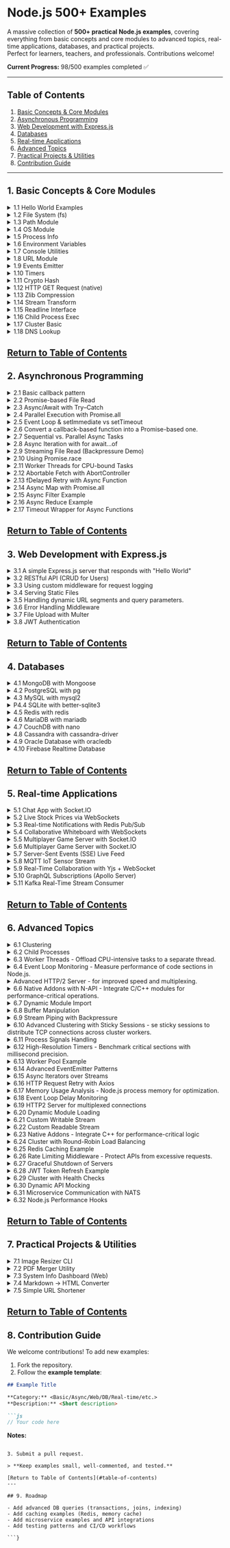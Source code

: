 # Node.js 500+ Examples

A massive collection of **500+ practical Node.js examples**, covering everything from basic concepts and core modules to advanced topics, real-time applications, databases, and practical projects.  
Perfect for learners, teachers, and professionals. Contributions welcome!

**Current Progress:** 98/500 examples completed ✅

---

## Table of Contents

1. [Basic Concepts & Core Modules](#1-basic-concepts--core-modules)  
2. [Asynchronous Programming](#2-asynchronous-programming)  
3. [Web Development with Express.js](#3-web-development-with-expressjs)  
4. [Databases](#4-databases)  
5. [Real-time Applications](#5-real-time-applications)  
6. [Advanced Topics](#6-advanced-topics)  
7. [Practical Projects & Utilities](#7-practical-projects--utilities)  
8. [Contribution Guide](#8-contribution-guide)  

---

<a id="1-basic-concepts--core-modules"></a>
## 1. Basic Concepts & Core Modules 

<details>
<summary>1.1 Hello World Examples</summary>

```js
const http = require('http');
const server = http.createServer((req, res) => {
  res.end('Hello World');
});
server.listen(3000, () => console.log('Server running on port 3000'));
```

</details>

<details>
<summary>1.2 File System (fs)</summary>

```js
const fs = require('fs');
fs.readFile('example.txt', 'utf8', (err, data) => {
  if (err) throw err;
  console.log(data);
});
```

</details>

<details>
<summary>1.3 Path Module</summary>

```js
const path = require('path');
const fullPath = path.join(__dirname, 'folder', 'file.txt');
console.log(fullPath);
```

</details>

<!-- Add remaining 47 examples similarly -->


<details>
<summary>1.4 OS Module</summary>

```js
const os = require('os');
console.log('CPU architecture:', os.arch());
console.log('Free memory (MB):', os.freemem() / 1024 / 1024);
console.log('Platform:', os.platform());
```
</details>

<details>
<summary>1.5 Process Info</summary>

```js
console.log('PID:', process.pid);
console.log('Node Version:', process.version);
console.log('Uptime (s):', process.uptime());
```
</details>

<details>
<summary>1.6 Environment Variables</summary>

```js
process.env.MY_APP_MODE = 'development';
console.log('Mode:', process.env.MY_APP_MODE);
```
</details>

<details>
<summary>1.7 Console Utilities</summary>

```js
console.time('Timer');
console.log('Hello Console!');
console.warn('Warning message');
console.error('Error message');
console.timeEnd('Timer');
```
</details>

<details>
<summary>1.8 URL Module</summary>

```js
// Example 8: Parse and format URLs
const { URL } = require('url');
const myURL = new URL('https://example.com/path?name=alice');
console.log(myURL.hostname, myURL.searchParams.get('name'));
```
</details>

<details>
<summary>1.9 Events Emitter</summary>

```js
const EventEmitter = require('events');
const emitter = new EventEmitter();
emitter.on('greet', name => console.log(`Hello, ${name}`));
emitter.emit('greet', 'Node.js');
```
</details>

<details>
<summary>1.10 Timers</summary>

```js
let count = 0;
const id = setInterval(() => {
  console.log('Tick', ++count);
  if (count === 5) clearInterval(id);
}, 1000);
```
</details>

<details>
<summary>1.11 Crypto Hash</summary>

```js
const crypto = require('crypto');
const hash = crypto.createHash('sha256').update('Hello').digest('hex');
console.log(hash);
```
</details>

<details>
<summary>1.12 HTTP GET Request (native)</summary>

```js
const https = require('https');
https.get('https://api.github.com', { headers: { 'User-Agent': 'node' } }, res => {
  console.log('Status:', res.statusCode);
});
```
</details>

<details>
<summary>1.13 Zlib Compression</summary>

```js
const fs = require('fs');
const zlib = require('zlib');
fs.createReadStream('input.txt')
  .pipe(zlib.createGzip())
  .pipe(fs.createWriteStream('input.txt.gz'));
```
</details>

<details>
<summary>1.14 Stream Transform</summary>

```js
const { Transform } = require('stream');
const upper = new Transform({
  transform(chunk, enc, cb) {
    cb(null, chunk.toString().toUpperCase());
  }
});
process.stdin.pipe(upper).pipe(process.stdout);
```
</details>

<details>
<summary>1.15 Readline Interface</summary>

```js
const readline = require('readline').createInterface({
  input: process.stdin,
  output: process.stdout
});
readline.question('Your name? ', name => {
  console.log(`Hello, ${name}!`);
  readline.close();
});
```
</details>

<details>
<summary>1.16 Child Process Exec</summary>

```js
const { exec } = require('child_process');
exec('ls -lh', (err, stdout) => {
  if (err) return console.error(err);
  console.log(stdout);
});
```
</details>

<details>
<summary>1.17 Cluster Basic</summary>

```js
const cluster = require('cluster');
const http = require('http');
const os = require('os');
if (cluster.isPrimary) {
  os.cpus().forEach(() => cluster.fork());
} else {
  http.createServer((_, res) => res.end('Hello from worker')).listen(3000);
}
```
</details>

<details>
<summary>1.18 DNS Lookup</summary>

```js
const dns = require('dns');
dns.lookup('example.com', (err, address) => {
  if (err) throw err;
  console.log('IP address:', address);
});
```
</details>

[Return to Table of Contents](#table-of-contents)
---

<a id="2-asynchronous-programming"></a>
## 2. Asynchronous Programming 

<details>
<summary>2.1 Basic callback pattern</summary>

```js
const fs = require('fs');

console.log('Reading file...');
fs.readFile('example.txt', 'utf8', (err, data) => {
  if (err) return console.error('Error:', err);
  console.log('File content:', data);
});
console.log('This prints first while file is being read.');

```
</details>

<details>
<summary>2.2 Promise-based File Read</summary>

```js
const fs = require('fs').promises;

console.log('Reading file with promises...');
fs.readFile('example.txt', 'utf8')
  .then(data => console.log('Content:', data))
  .catch(err => console.error(err));

```
</details>

<details>
<summary>2.3 Async/Await with Try–Catch</summary>

```js
const fs = require('fs').promises;

async function showFile() {
  try {
    const data = await fs.readFile('example.txt', 'utf8');
    console.log('File data:', data);
  } catch (err) {
    console.error('Read error:', err);
  }
}
showFile();

```
</details>

<details>
<summary>2.4 Parallel Execution with Promise.all</summary>

```js
const fetch = require('node-fetch'); // npm i node-fetch

async function fetchData() {
  const urls = ['https://api.github.com', 'https://jsonplaceholder.typicode.com/todos/1'];
  const results = await Promise.all(urls.map(url => fetch(url).then(r => r.json())));
  console.log('Responses:', results);
}
fetchData();
```
</details>

<details>
<summary>2.5 Event Loop & setImmediate vs setTimeout</summary>

```js
console.log('Start');

setTimeout(() => console.log('Timeout callback'), 0);
setImmediate(() => console.log('Immediate callback'));
process.nextTick(() => console.log('NextTick callback'));

console.log('End');

```
</details>

<details>
<summary>2.6 Convert a callback-based function into a Promise-based one.</summary>

```js
const fs = require('fs');
const util = require('util');
const readFile = util.promisify(fs.readFile);

readFile('example.txt', 'utf8')
  .then(data => console.log('Promisified read:', data))
  .catch(console.error);
```
</details>

<details>
<summary>2.7 Sequential vs. Parallel Async Tasks</summary>

```js
const delay = ms => new Promise(res => setTimeout(res, ms));

async function sequential() {
  console.time('sequential');
  await delay(1000);
  await delay(1000);
  console.timeEnd('sequential');
}

async function parallel() {
  console.time('parallel');
  await Promise.all([delay(1000), delay(1000)]);
  console.timeEnd('parallel');
}

sequential().then(parallel);
```
</details>

<details>
<summary>2.8 Async Iteration with for await...of</summary>

```js
const { Readable } = require('stream');

async function* generate() {
  for (let i = 1; i <= 3; i++) {
    await new Promise(r => setTimeout(r, 500));
    yield i;
  }
}

(async () => {
  for await (const num of generate()) {
    console.log('Number:', num);
  }
})();
```
</details>

<details>
<summary>2.9 Streaming File Read (Backpressure Demo)</summary>

```js
const fs = require('fs');

const stream = fs.createReadStream('bigfile.txt', { encoding: 'utf8' });
stream.on('data', chunk => console.log('Chunk length:', chunk.length));
stream.on('end', () => console.log('Stream finished'));
```
</details>

<details>
<summary>2.10 Using Promise.race</summary>

```js
const slow = new Promise(res => setTimeout(() => res('slow done'), 2000));
const fast = new Promise(res => setTimeout(() => res('fast done'), 500));

Promise.race([slow, fast]).then(result => console.log('Winner:', result));
```
</details>

<details>
<summary>2.11 Worker Threads for CPU-bound Tasks</summary>

```js
// worker.js
const { parentPort } = require('worker_threads');
let sum = 0;
for (let i = 0; i < 1e8; i++) sum += i;
parentPort.postMessage(sum);

// main.js
const { Worker } = require('worker_threads');
new Worker('./worker.js').on('message', msg => console.log('Sum:', msg));

```
</details>

<details>
<summary>2.12 Abortable Fetch with AbortController</summary>

```js
const fetch = require('node-fetch'); // npm i node-fetch
const controller = new AbortController();
const signal = controller.signal;

setTimeout(() => controller.abort(), 1000); // cancel after 1s

fetch('https://httpbin.org/delay/5', { signal })
  .then(res => res.text())
  .then(console.log)
  .catch(err => console.error('Fetch aborted:', err.name));

```
</details>

<details>
<summary>2.13 fDelayed Retry with Async Function</summary>

```js
async function retry(fn, retries = 3, delay = 500) {
  for (let i = 0; i < retries; i++) {
    try {
      return await fn();
    } catch (err) {
      console.log(`Attempt ${i + 1} failed`);
      if (i < retries - 1) await new Promise(r => setTimeout(r, delay));
    }
  }
}

retry(() => Promise.reject('Fail')).catch(err => console.error('All attempts failed:', err));
```
</details>

<details>
<summary>2.14 Async Map with Promise.all</summary>

```js
async function asyncDouble(n) {
  return new Promise(res => setTimeout(() => res(n * 2), 300));
}

async function run() {
  const numbers = [1, 2, 3];
  const doubled = await Promise.all(numbers.map(asyncDouble));
  console.log('Doubled:', doubled);
}

run();
```
</details>

<details>
<summary>2.15 Async Filter Example</summary>

```js
async function isEvenAsync(n) {
  await new Promise(r => setTimeout(r, 100));
  return n % 2 === 0;
}

async function filterAsync(arr, fn) {
  const results = await Promise.all(arr.map(fn));
  return arr.filter((_, i) => results[i]);
}

filterAsync([1,2,3,4,5], isEvenAsync).then(console.log); // [2,4]

```
</details>

<details>
<summary>2.16 Async Reduce Example</summary>

```js
async function sumAsync(arr) {
  let total = 0;
  for (const num of arr) {
    total += await Promise.resolve(num);
  }
  return total;
}

sumAsync([1,2,3,4]).then(console.log); // 10

```
</details>

<details>
<summary>2.17 Timeout Wrapper for Async Functions</summary>

```js
function withTimeout(fn, ms) {
  return Promise.race([
    fn(),
    new Promise((_, rej) => setTimeout(() => rej(new Error('Timeout')), ms))
  ]);
}

withTimeout(() => new Promise(res => setTimeout(() => res('Done'), 2000)), 1000)
  .then(console.log)
  .catch(err => console.error(err.message)); // Timeout

```
</details>

<!-- Add remaining async examples -->

[Return to Table of Contents](#table-of-contents)
---

<a id="3-web-development-with-expressjs"></a>
## 3. Web Development with Express.js 

<details>
<summary>3.1 A simple Express.js server that responds with "Hello World"</summary>

```js
const express = require('express');
const app = express();
const PORT = 3000;

app.get('/', (req, res) => {
  res.send('Hello World');
});

app.listen(PORT, () => console.log(`Server running on http://localhost:${PORT}`));
```

</details>

<details>
<summary>3.2 RESTful API (CRUD for Users)</summary>

```js
const express = require('express');
const app = express();
app.use(express.json());

let users = [{ id: 1, name: 'Alice' }];

app.get('/users', (req, res) => res.json(users));
app.post('/users', (req, res) => {
  const user = { id: Date.now(), name: req.body.name };
  users.push(user);
  res.status(201).json(user);
});
app.put('/users/:id', (req, res) => {
  const user = users.find(u => u.id == req.params.id);
  if (!user) return res.sendStatus(404);
  user.name = req.body.name;
  res.json(user);
});
app.delete('/users/:id', (req, res) => {
  users = users.filter(u => u.id != req.params.id);
  res.sendStatus(204);
});

app.listen(3000, () => console.log('API ready on http://localhost:3000'));
```

</details>


<details>
<summary>3.3 Using custom middleware for request logging</summary>

```js
const express = require('express');
const app = express();

// Custom middleware
app.use((req, res, next) => {
  console.log(`${req.method} ${req.url}`);
  next();
});

app.get('/', (req, res) => res.send('Middleware in action!'));

app.listen(3000, () => console.log('Server running with middleware'));

```

</details>


<details>
<summary>3.4 Serving Static Files</summary>

```js
const express = require('express');
const path = require('path');
const app = express();

app.use(express.static(path.join(__dirname, 'public')));

app.listen(3000, () => console.log('Static server at http://localhost:3000'));

```

</details>


<details>
<summary>3.5 Handling dynamic URL segments and query parameters.</summary>

```js
const express = require('express');
const app = express();

app.get('/user/:id', (req, res) => {
  const { id } = req.params;
  const { search } = req.query; // e.g. /user/42?search=books
  res.send(`User ID: ${id}, Search: ${search || 'none'}`);
});

app.listen(3000, () => console.log('Listening on http://localhost:3000'));

```

</details>


</details>


<details>

<summary>3.6 Error Handling Middleware</summary>

```js
const express = require('express');
const app = express();

app.get('/fail', (req, res, next) => {
  const err = new Error('Something went wrong!');
  err.status = 500;
  next(err);
});

// Error handler
app.use((err, req, res, next) => {
  res.status(err.status || 500).json({ message: err.message });
});

app.listen(3000, () => console.log('Error handling example running'));

```

</details>

</details>


<details>
<summary>3.7 File Upload with Multer</summary>

```js
const express = require('express');
const multer = require('multer');
const upload = multer({ dest: 'uploads/' });
const app = express();

app.post('/upload', upload.single('file'), (req, res) => {
  res.send(`File uploaded: ${req.file.originalname}`);
});

app.listen(3000, () => console.log('Upload server ready at /upload'));

```

</details>

</details>


<details>
<summary>3.8 JWT Authentication</summary>

```js
const express = require('express');
const jwt = require('jsonwebtoken');
const app = express();
app.use(express.json());

const SECRET = 'mysecret';

// Login to get token
app.post('/login', (req, res) => {
  const user = { id: 1, name: 'Alice' };
  const token = jwt.sign(user, SECRET, { expiresIn: '1h' });
  res.json({ token });
});

// Protected route
app.get('/profile', (req, res) => {
  const authHeader = req.headers['authorization'];
  const token = authHeader && authHeader.split(' ')[1];
  if (!token) return res.sendStatus(401);

  jwt.verify(token, SECRET, (err, user) => {
    if (err) return res.sendStatus(403);
    res.json({ message: 'Welcome!', user });
  });
});

app.listen(3000, () => console.log('JWT example running on /login and /profile'));

```

</details>

</details>

<!-- Add remaining Express examples -->

[Return to Table of Contents](#table-of-contents)
---

<a id="4-databases"></a>
## 4. Databases 

<details>
<summary>4.1 MongoDB with Mongoose</summary>

```js
// Install: npm i mongoose
const mongoose = require('mongoose');

mongoose.connect('mongodb://127.0.0.1:27017/mydb');

const User = mongoose.model('User', new mongoose.Schema({ name: String }));

(async () => {
  const user = await User.create({ name: 'Alice' });
  console.log('Saved:', user);
  const all = await User.find();
  console.log('All users:', all);
})();

```

</details>

<details>
<summary>4.2 PostgreSQL with pg</summary>

```js
// Install: npm i pg
const { Client } = require('pg');

const client = new Client({
  connectionString: 'postgresql://postgres:password@localhost:5432/mydb'
});

(async () => {
  await client.connect();
  const res = await client.query('SELECT NOW() AS current_time');
  console.log(res.rows[0]);
  await client.end();
})();

```

</details>

<details>
<summary>4.3 MySQL with mysql2</summary>

```js
// Install: npm i mysql2
const mysql = require('mysql2/promise');

(async () => {
  const conn = await mysql.createConnection({ host: 'localhost', user: 'root', database: 'test' });
  const [rows] = await conn.execute('SELECT 1 + 1 AS result');
  console.log('Query result:', rows[0].result);
  await conn.end();
})();

```

</details>

<details>
<summary>P4.4 SQLite with better-sqlite3</summary>

```js
// Install: npm i better-sqlite3
const Database = require('better-sqlite3');
const db = new Database('example.db');

db.prepare('CREATE TABLE IF NOT EXISTS notes (id INTEGER PRIMARY KEY, text TEXT)').run();
db.prepare('INSERT INTO notes (text) VALUES (?)').run('Hello SQLite');
const rows = db.prepare('SELECT * FROM notes').all();
console.log(rows);

```

</details>

<details>
<summary>4.5 Redis with redis</summary>

```js
// Install: npm i redis
const { createClient } = require('redis');

(async () => {
  const client = createClient();
  await client.connect();

  await client.set('greeting', 'Hello Redis!');
  const val = await client.get('greeting');
  console.log('Stored value:', val);

  await client.quit();
})();

```

</details>


<details>
<summary>4.6 MariaDB with mariadb</summary>

```js
// Install: npm i mariadb
const mariadb = require('mariadb');

(async () => {
  const pool = mariadb.createPool({ host: 'localhost', user: 'root', password: '', database: 'test' });
  const conn = await pool.getConnection();
  const rows = await conn.query('SELECT NOW() AS time');
  console.log('Current time:', rows[0].time);
  conn.release();
  pool.end();
})();

```

</details>

<details>
<summary>4.7 CouchDB with nano</summary>

```js
// Install: npm i nano
const nano = require('nano')('http://admin:password@localhost:5984');

(async () => {
  const db = nano.db.use('mydb');
  await db.insert({ type: 'note', text: 'Hello CouchDB' }, 'note1');
  const doc = await db.get('note1');
  console.log('Fetched doc:', doc);
})();

```

</details>


<details>
<summary>4.8 Cassandra with cassandra-driver</summary>

```js
// Install: npm i cassandra-driver
const cassandra = require('cassandra-driver');

(async () => {
  const client = new cassandra.Client({ contactPoints: ['127.0.0.1'], localDataCenter: 'datacenter1', keyspace: 'test' });
  const result = await client.execute('SELECT release_version FROM system.local');
  console.log('Cassandra version:', result.rows[0].release_version);
  await client.shutdown();
})();

```

</details>


<details>
<summary>4.9 Oracle Database with oracledb</summary>

```js
// Install: npm i oracledb
const oracledb = require('oracledb');

(async () => {
  const conn = await oracledb.getConnection({ user: 'system', password: 'password', connectionString: 'localhost/XE' });
  const result = await conn.execute('SELECT SYSDATE FROM dual');
  console.log('Current date:', result.rows[0][0]);
  await conn.close();
})();

```

</details>


<details>
<summary>4.10 Firebase Realtime Database</summary>

```js
// Install: npm i firebase
import { initializeApp } from 'firebase/app';
import { getDatabase, ref, set, get } from 'firebase/database';

const firebaseConfig = { /* your config */ };
const app = initializeApp(firebaseConfig);
const db = getDatabase(app);

(async () => {
  await set(ref(db, 'messages/msg1'), { text: 'Hello Firebase' });
  const snapshot = await get(ref(db, 'messages/msg1'));
  console.log('Data:', snapshot.val());
})();

```

</details>



[Return to Table of Contents](#table-of-contents)
---

<a id="5-real-time-applications"></a>
## 5. Real-time Applications 

<details>
<summary>5.1 Chat App with Socket.IO</summary>

```js
// Install: npm i express socket.io
const express = require('express');
const http = require('http');
const { Server } = require('socket.io');

const app = express();
const server = http.createServer(app);
const io = new Server(server);

io.on('connection', socket => {
  console.log('User connected');
  socket.on('chat message', msg => io.emit('chat message', msg));
});

server.listen(3000, () => console.log('Chat server on http://localhost:3000'));

```

</details>

<details>
<summary>5.2 Live Stock Prices via WebSockets</summary>

```js
// Install: npm i ws
const WebSocket = require('ws');
const wss = new WebSocket.Server({ port: 8080 });

setInterval(() => {
  const price = (100 + Math.random() * 10).toFixed(2);
  wss.clients.forEach(client => client.send(JSON.stringify({ symbol: 'AAPL', price })));
}, 2000);

console.log('Stock price server running on ws://localhost:8080');

```

</details>

<details>
<summary>5.3 Real-time Notifications with Redis Pub/Sub</summary>

```js
// Install: npm i express socket.io redis
const express = require('express');
const http = require('http');
const { Server } = require('socket.io');
const { createClient } = require('redis');

const app = express();
const server = http.createServer(app);
const io = new Server(server);
const subscriber = createClient();

(async () => {
  await subscriber.connect();
  await subscriber.subscribe('notifications', msg => io.emit('notify', msg));
})();

server.listen(4000, () => console.log('Notifications server running'));

```

</details>


<details>
<summary>5.4 Collaborative Whiteboard with WebSockets</summary>

```js
// Install: npm i express ws
const express = require('express');
const http = require('http');
const WebSocket = require('ws');

const app = express();
const server = http.createServer(app);
const wss = new WebSocket.Server({ server });

wss.on('connection', ws =>
  ws.on('message', data =>
    wss.clients.forEach(client => client.send(data))
  )
);

server.listen(3001, () => console.log('Whiteboard server running'));

```

</details>


<details>
<summary>5.5 Multiplayer Game Server with Socket.IO</summary>

```js
// Install: npm i express socket.io
const express = require('express');
const http = require('http');
const { Server } = require('socket.io');

const app = express();
const server = http.createServer(app);
const io = new Server(server);

let players = {};

io.on('connection', socket => {
  players[socket.id] = { x: 0, y: 0 };
  socket.emit('init', players);

  socket.on('move', data => {
    players[socket.id] = data;
    io.emit('update', players);
  });

  socket.on('disconnect', () => delete players[socket.id]);
});

server.listen(5000, () => console.log('Game server running'));

```

</details>



<details>
<summary>5.6 Multiplayer Game Server with Socket.IO</summary>

```js
// Install: npm i express socket.io
const express = require('express');
const http = require('http');
const { Server } = require('socket.io');

const app = express();
const server = http.createServer(app);
const io = new Server(server);

io.on('connection', socket => {
  socket.on('location', coords => {
    // broadcast updated GPS coordinates to all clients
    io.emit('location-update', coords);
  });
});

server.listen(3002, () => console.log('Location tracking server running'));

```
</details>

<details>
<summary>5.7 Server-Sent Events (SSE) Live Feed</summary>

```js
// No extra package required
const express = require('express');
const app = express();

app.get('/stream', (req, res) => {
  res.writeHead(200, {
    'Content-Type': 'text/event-stream',
    'Cache-Control': 'no-cache',
    'Connection': 'keep-alive'
  });
  setInterval(() => {
    res.write(`data: ${new Date().toISOString()}\n\n`);
  }, 1000);
});

app.listen(3003, () => console.log('SSE server on http://localhost:3003/stream'));

```
</details>

<details>
<summary>5.8 MQTT IoT Sensor Stream</summary>

```js
// Install: npm i mqtt
const mqtt = require('mqtt');
const client = mqtt.connect('mqtt://test.mosquitto.org');

client.on('connect', () => {
  setInterval(() => {
    const temp = (20 + Math.random() * 5).toFixed(1);
    client.publish('sensors/temperature', temp);
  }, 3000);
});

client.on('message', (topic, msg) => console.log(topic, msg.toString()));
client.subscribe('sensors/temperature');

```
</details>

<details>
<summary>5.9 Real-Time Collaboration with Yjs + WebSocket</summary>

```js
// Install: npm i express ws y-websocket
const http = require('http');
const WebSocket = require('ws');
const setupWSConnection = require('y-websocket/bin/utils').setupWSConnection;

const server = http.createServer();
const wss = new WebSocket.Server({ server });

wss.on('connection', (ws, req) => {
  setupWSConnection(ws, req);
});

server.listen(1234, () => console.log('Yjs collaborative editing server running'));

```
</details>

<details>
<summary>5.10 GraphQL Subscriptions (Apollo Server)</summary>

```js
// Install: npm i apollo-server graphql graphql-subscriptions
const { ApolloServer, gql, PubSub } = require('apollo-server');
const pubsub = new PubSub();

const typeDefs = gql`
  type Query { _: Boolean }
  type Subscription { time: String }
`;

const resolvers = {
  Subscription: {
    time: { subscribe: () => setInterval(() => pubsub.publish('TIME', { time: new Date().toISOString() }), 1000) || pubsub.asyncIterator('TIME') }
  }
};

new ApolloServer({ typeDefs, resolvers }).listen(4000, () =>
  console.log('GraphQL subscription server running')
);

```
</details>

<details>
<summary>5.11 Kafka Real-Time Stream Consumer</summary>

```js
// Install: npm i kafkajs
const { Kafka } = require('kafkajs');
const kafka = new Kafka({ brokers: ['localhost:9092'] });
const consumer = kafka.consumer({ groupId: 'realtime-group' });

(async () => {
  await consumer.connect();
  await consumer.subscribe({ topic: 'events' });
  await consumer.run({
    eachMessage: async ({ topic, message }) =>
      console.log(`Received: ${message.value.toString()}`)
  });
})();

```
</details>


[Return to Table of Contents](#table-of-contents)
---

<a id="6-advanced-topics"></a>
## 6. Advanced Topics 

<details>
<summary>6.1 Clustering</summary>

```js
// Example: Basic cluster setup
const cluster = require('cluster');
const http = require('http');
const numCPUs = require('os').cpus().length;

if (cluster.isMaster) {
  for (let i = 0; i < numCPUs; i++) cluster.fork();
} else {
  http.createServer((req, res) => res.end('Hello from worker')).listen(3000);
}
```

</details>

<details>
<summary>6.2 Child Processes</summary>

```js
// Example: Spawn child process
const { spawn } = require('child_process');
const ls = spawn('ls', ['-lh']);
ls.stdout.on('data', data => console.log(`Output: ${data}`));
```

</details>

<details>
<summary>6.3 Worker Threads - Offload CPU-intensive tasks to a separate thread.</summary>

```js
const { Worker, isMainThread, parentPort } = require('worker_threads');

if (isMainThread) {
  const worker = new Worker(__filename);
  worker.on('message', msg => console.log('From worker:', msg));
} else {
  parentPort.postMessage('Hello from worker thread!');
}
```

</details>

<details>
<summary>6.4 Event Loop Monitoring - Measure performance of code sections in Node.js. </summary>

```js
const { performance, PerformanceObserver } = require('perf_hooks');

const obs = new PerformanceObserver((items) => console.log(items.getEntries()));
obs.observe({ entryTypes: ['measure'] });

performance.mark('A');
// Simulate heavy task
for (let i = 0; i < 1e6; i++) {}
performance.mark('B');
performance.measure('Loop duration', 'A', 'B');
```

</details>

<details>
<summary>Advanced HTTP/2 Server - for improved speed and multiplexing.</summary>

```js
const http2 = require('http2');
const server = http2.createServer((req, res) => {
  res.end('Hello HTTP/2');
});

server.listen(3000, () => console.log('HTTP/2 server running on port 3000'));
```

</details>

<details>
<summary>6.6 Native Addons with N-API - Integrate C/C++ modules for performance-critical operations.</summary>

```js
// Example assumes pre-built native addon: myaddon.node
const addon = require('./build/Release/myaddon.node');
console.log('Result from native addon:', addon.hello());
```

</details>

<details>
<summary>6.7 Dynamic Module Import</summary>

```js
(async () => {
  const { join } = await import('path');
  console.log(join('folder', 'file.txt'));
})();
```

</details>

<details>
<summary>6.8 Buffer Manipulation</summary>

```js
const buf = Buffer.from('Hello Node.js');
console.log(buf.toString());       // Output: Hello Node.js
console.log(buf.toJSON());         // Output: JSON representation

```

</details>

<details>
<summary>6.9 Stream Piping with Backpressure </summary>

```js
const fs = require('fs');
const zlib = require('zlib');

fs.createReadStream('input.txt')
  .pipe(zlib.createGzip())
  .pipe(fs.createWriteStream('input.txt.gz'));

```

</details>

<details>
<summary>6.10 Advanced Clustering with Sticky Sessions - se sticky sessions to distribute TCP connections across cluster workers.</summary>

```js
const cluster = require('cluster');
const http = require('http');
const net = require('net');

if (cluster.isMaster) {
  const workers = [];
  const numCPUs = require('os').cpus().length;
  for (let i = 0; i < numCPUs; i++) workers.push(cluster.fork());

  const server = net.createServer({ pauseOnConnect: true }, (socket) => {
    const worker = workers[socket.remotePort % numCPUs];
    worker.send('socket', socket);
  });
  server.listen(3000);
} else {
  process.on('message', (msg, socket) => {
    if (msg === 'socket') {
      socket.resume();
      socket.end('Handled by worker ' + process.pid);
    }
  });
}

```

</details>

<details>
<summary>6.11 Process Signals Handling </summary>

```js
process.on('SIGINT', () => {
  console.log('Received SIGINT. Exiting gracefully.');
  process.exit(0);
});

```

</details>

<details>
<summary>6.12 High-Resolution Timers - Benchmark critical sections with millisecond precision. </summary>

```js
const { performance } = require('perf_hooks');
const start = performance.now();
for(let i=0;i<1e6;i++){}
console.log('Loop took:', performance.now() - start, 'ms');

```

</details>

<details>
<summary>6.13 Worker Pool Example </summary>

```js
const { Worker } = require('worker_threads');

function runTask(task) {
  return new Promise((resolve, reject) => {
    const worker = new Worker('./worker.js', { workerData: task });
    worker.on('message', resolve);
    worker.on('error', reject);
  });
}

(async () => {
  const result = await runTask({ number: 42 });
  console.log(result);
})();

```

</details>

<details>
<summary>6.14 Advanced EventEmitter Patterns </summary>

```js
const { EventEmitter } = require('events');

class MyEmitter extends EventEmitter {
  async emitAsync(event, ...args) {
    const listeners = this.listeners(event);
    for(const listener of listeners) await listener(...args);
  }
}

const emitter = new MyEmitter();
emitter.on('data', async msg => console.log('Received:', msg));
emitter.emitAsync('data', 'Hello Advanced');

```

</details>

<details>
<summary>6.15 Async Iterators over Streams </summary>

```js
const fs = require('fs');

(async () => {
  for await (const chunk of fs.createReadStream('file.txt')) {
    console.log(chunk.toString());
  }
})();

```

</details>

<details>
<summary>6.16 HTTP Request Retry with Axios </summary>

```js
const axios = require('axios');

async function fetchWithRetry(url, retries=3) {
  for(let i=0; i<retries; i++){
    try { return await axios.get(url); }
    catch(e){ if(i===retries-1) throw e; }
  }
}

fetchWithRetry('https://api.github.com').then(res => console.log(res.status));

```

</details>

<details>
<summary>6.17 Memory Usage Analysis - Node.js process memory for optimization.</summary>

```js
console.log('Memory Usage:', process.memoryUsage());

```

</details>

<details>
<summary>6.18 Event Loop Delay Monitoring</summary>

```js
const { monitorEventLoopDelay } = require('perf_hooks');
const h = monitorEventLoopDelay();
h.enable();

setTimeout(() => {
  h.disable();
  console.log('Event Loop Delay (ms):', h.mean / 1e6);
}, 1000);

```

</details>

<details>
<summary>6.19 HTTP2 Server for multiplexed connections</summary>

```js
const http2 = require('http2');
const fs = require('fs');

const server = http2.createSecureServer({
  key: fs.readFileSync('key.pem'),
  cert: fs.readFileSync('cert.pem')
});

server.on('stream', (stream) => {
  stream.respond({ ':status': 200 });
  stream.end('Hello HTTP2');
});

server.listen(3000);

```

</details>

<details>
<summary>6.20 Dynamic Module Loading</summary>

```js
(async () => {
  const moduleName = './myModule.js';
  const mod = await import(moduleName);
  mod.run();
})();

```

</details>

<details>
<summary>6.21 Custom Writable Stream</summary>

```js
const { Writable } = require('stream');

const writer = new Writable({
  write(chunk, enc, cb) {
    console.log('Chunk:', chunk.toString());
    cb();
  }
});

process.stdin.pipe(writer);

```

</details>


<details>
<summary>6.22 Custom Readable Stream</summary>

```js
const { Readable } = require('stream');

const readable = new Readable({
  read(size) {
    this.push('Data chunk\n');
    this.push(null);
  }
});

readable.pipe(process.stdout);
```

</details>

<details>
<summary>6.23 Native Addons - Integrate C++ for performance-critical logic</summary>

```js
// Example: simple native addon
// In C++ create addon.cc
// compile with node-gyp and require in JS
const addon = require('./build/Release/addon');
console.log(addon.hello());

```

</details>

<details>
<summary>6.24 Cluster with Round-Robin Load Balancing</summary>

```js
const cluster = require('cluster');
const http = require('http');
if(cluster.isPrimary){
  for(let i=0;i<2;i++) cluster.fork();
} else {
  http.createServer((req,res)=>res.end(`Handled by ${process.pid}`)).listen(3000);
}

```

</details>

<details>
<summary>6.25 Redis Caching Example</summary>

```js
const redis = require('redis');
const client = redis.createClient();
await client.connect();

await client.set('name', 'NodeJS');
const value = await client.get('name');
console.log(value);

```

</details>

<details>
<summary>6.26 Rate Limiting Middleware - Protect APIs from excessive requests.</summary>

```js
const rateLimit = require('express-rate-limit');
const limiter = rateLimit({ windowMs: 60000, max: 10 });
app.use(limiter);

```

</details>

<details>
<summary>6.27 Graceful Shutdown of Servers</summary>

```js
const server = require('http').createServer();
server.listen(3000);
process.on('SIGTERM', () => {
  server.close(() => console.log('Server shut down gracefully'));
});

```

</details>

<details>
<summary>6.28 JWT Token Refresh Example</summary>

```js
const jwt = require('jsonwebtoken');
const refreshToken = jwt.sign({ id:1 }, 'secret', { expiresIn:'7d' });

```

</details>

<details>
<summary>6.29 Cluster with Health Checks</summary>

```js
const cluster = require('cluster');
if(cluster.isPrimary){
  const worker = cluster.fork();
  setInterval(()=>worker.isConnected() && console.log('Worker healthy'), 1000);
}

```

</details>

<details>
<summary>6.30 Dynamic API Mocking</summary>

```js
const express = require('express');
const app = express();
app.get('/api/:resource', (req,res)=>res.json({ resource:req.params.resource }));
app.listen(3000);

```

</details>

<details>
<summary>6.31 Microservice Communication with NATS</summary>

```js
const { connect } = require('nats');
(async () => {
  const nc = await connect({ servers: 'nats://localhost:4222' });
  nc.subscribe('updates', msg => console.log('Received:', msg));
})();

```

</details>

<details>
<summary>6.32 Node.js Performance Hooks</summary>

```js
const { performance, PerformanceObserver } = require('perf_hooks');

const obs = new PerformanceObserver((items) => console.log(items.getEntries()));
obs.observe({ entryTypes: ['measure'] });

performance.mark('start');
for(let i=0;i<1e6;i++){}
performance.mark('end');
performance.measure('loop', 'start', 'end');

```

</details>

[Return to Table of Contents](#table-of-contents)
---

<a id="7-practical-projects--utilities"></a>
## 7. Practical Projects & Utilities 

<details>
<summary>7.1 Image Resizer CLI</summary>

```js
#!/usr/bin/env node
// file: img-resizer.js
const { Command } = require('commander');
const sharp = require('sharp');
const program = new Command();

program
  .requiredOption('-i, --input <file>', 'input image')
  .requiredOption('-o, --output <file>', 'output image')
  .option('-w, --width <n>', 'width', parseInt)
  .option('-h, --height <n>', 'height', parseInt)
  .action(async opts => {
    await sharp(opts.input)
      .resize(opts.width, opts.height)
      .toFile(opts.output);
    console.log(`Saved ${opts.output}`);
  });

program.parse();
// sample run: node img-resizer.js -i photo.jpg -o thumb.jpg -w 300
```

</details>

<details>
<summary>7.2 PDF Merger Utility</summary>

```js
// file: pdf-merge.js
const { PDFDocument } = require('pdf-lib');
const fs = require('fs');

(async () => {
  const files = process.argv.slice(2);
  if (files.length < 2) return console.log('Usage: node pdf-merge.js a.pdf b.pdf ...');
  const merged = await PDFDocument.create();

  for (const f of files) {
    const bytes = await fs.promises.readFile(f);
    const pdf = await PDFDocument.load(bytes);
    const pages = await merged.copyPages(pdf, pdf.getPageIndices());
    pages.forEach(p => merged.addPage(p));
  }

  const out = await merged.save();
  await fs.promises.writeFile('merged.pdf', out);
  console.log('merged.pdf created');
})();
```

</details>

<details>
<summary>7.3 System Info Dashboard (Web)</summary>

```js
// file: sys-dashboard.js
const express = require('express');
const os = require('os');
const app = express();

app.get('/', (req, res) => {
  const data = {
    platform: os.platform(),
    uptime: os.uptime(),
    load: os.loadavg(),
    memory: { free: os.freemem(), total: os.totalmem() }
  };
  res.json(data);
});

app.listen(4000, () => console.log('System info on http://localhost:4000'));
```

</details>


<details>
<summary>7.4 Markdown → HTML Converter</summary>

```js
// file: md2html.js
const fs = require('fs-extra');
const { marked } = require('marked');

(async () => {
  const [,, input, output] = process.argv;
  if (!input || !output) return console.log('Usage: node md2html.js in.md out.html');
  const md = await fs.readFile(input, 'utf8');
  const html = `<!DOCTYPE html><html><body>${marked(md)}</body></html>`;
  await fs.writeFile(output, html);
  console.log(`Converted ${input} → ${output}`);
})();
```

</details>


<details>
<summary>7.5 Simple URL Shortener</summary>

```js
// file: url-shortener.js
const express = require('express');
const { nanoid } = require('nanoid');
const fs = require('fs');
const dbFile = './urls.json';
const app = express();

app.use(express.json());
let db = fs.existsSync(dbFile) ? JSON.parse(fs.readFileSync(dbFile)) : {};

app.post('/new', (req, res) => {
  const { url } = req.body;
  if (!url) return res.status(400).json({error:'url required'});
  const id = nanoid(6);
  db[id] = url;
  fs.writeFileSync(dbFile, JSON.stringify(db));
  res.json({ short: `http://localhost:5000/${id}` });
});

app.get('/:id', (req, res) => {
  const long = db[req.params.id];
  if (!long) return res.status(404).send('Not found');
  res.redirect(long);
});

app.listen(5000, () => console.log('URL shortener on http://localhost:5000'));
```

</details>

<!-- Add remaining project examples -->

[Return to Table of Contents](#table-of-contents)
---

<a id="8-Contribution-guide"></a>
## 8. Contribution Guide

We welcome contributions! To add new examples:  

1. Fork the repository.  
2. Follow the **example template**:

```markdown
## Example Title

**Category:** <Basic/Async/Web/DB/Real-time/etc.>  
**Description:** <Short description>  

```js
// Your code here
```

**Notes:** <Optional explanation>
```

3. Submit a pull request.  

> **Keep examples small, well-commented, and tested.**

[Return to Table of Contents](#table-of-contents)
---

## 9. Roadmap

- Add advanced DB queries (transactions, joins, indexing)  
- Add caching examples (Redis, memory cache)  
- Add microservice examples and API integrations  
- Add testing patterns and CI/CD workflows  

```}
